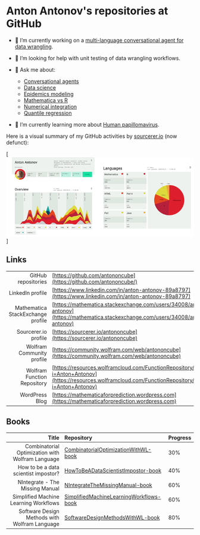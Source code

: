 # Anton Antonov's repositories at GitHub

- 🔭 I’m currently working on a [multi-language conversational agent for data wrangling](https://github.com/antononcube/Raku-DSL-English-DataQueryWorkflows).

- 🤔 I’m looking for help with unit testing of data wrangling workflows.

- 💬 Ask me about:
   - [Conversational agents](https://github.com/antononcube/ConversationalAgents)
   - [Data science](https://github.com/antononcube/HowToBeADataScientistImpostor-book)
   - [Epidemics modeling](https://github.com/antononcube/SystemModeling/tree/master/Projects/Coronavirus-propagation-dynamics)
   - [Mathematica vs R](https://github.com/antononcube/MathematicaVsR)
   - [Numerical integration](https://github.com/antononcube/NIntegrateTheMissingManual-book)
   - [Quantile regression](https://github.com/antononcube/QRMon-R)

- 🌱 I’m currently learning more about [Human papillomavirus](https://en.wikipedia.org/wiki/Human_papillomavirus_infection).

Here is a visual summary of my GitHub activities by [sourcerer.io](https://sourcerer.io) (now defunct):

[![sourcerer.io.antononcube](https://github.com/antononcube/antononcube/raw/master/Diagrams/antononcube-at-sourcerer-io-wide-small.png)]

## Links

|                  |                                                              |
| ---------------: | ------------------------------------------------------------ |
| GitHub repositories | [https://github.com/antononcube](https://github.com/antononcube/) |
| LinkedIn profile | [https://www.linkedin.com/in/anton-antonov-89a8797](https://www.linkedin.com/in/anton-antonov-89a8797) |
| Mathematica StackExchange profile | [https://mathematica.stackexchange.com/users/34008/anton-antonov](https://mathematica.stackexchange.com/users/34008/anton-antonov) |
| Sourcerer.io profile | [https://sourcerer.io/antononcube](https://sourcerer.io/antononcube) |
| Wolfram Community profile | [https://community.wolfram.com/web/antononcube](https://community.wolfram.com/web/antononcube) |
| Wolfram Function Repository | [https://resources.wolframcloud.com/FunctionRepository/search/?i=Anton+Antonov](https://resources.wolframcloud.com/FunctionRepository/search/?i=Anton+Antonov)
| WordPress Blog | [https://mathematicaforprediction.wordpress.com](https://mathematicaforprediction.wordpress.com) |

## Books


| Title         | Repository   | Progress |
|--------------:|:-------------|----------|
| Combinatorial Optimization with Wolfram Language | [CombinatorialOptimizationWithWL-book](https://github.com/antononcube/CombinatorialOptimizationWithWL-book) | 30% |
| How to be a data scientist impostor? | [HowToBeADataScientistImpostor-book](https://github.com/antononcube/HowToBeADataScientistImpostor-book) | 40% |
| NIntegrate - The Missing Manual | [NIntegrateTheMissingManual-book](https://github.com/antononcube/NIntegrateTheMissingManual-book) | 60% |
| Simplified Machine Learning Workflows | [SimplifiedMachineLearningWorkflows-book](https://github.com/antononcube/SimplifiedMachineLearningWorkflows-book) | 60% |
| Software Design Methods with Wolfram Language | [SoftwareDesignMethodsWithWL-book](https://github.com/antononcube/SoftwareDesignMethodsWithWL-book) | 80% |


<!---
**antononcube/antononcube** is a ✨ _special_ ✨ repository because its `README.md` (this file) appears on your GitHub profile.

Here are some ideas to get you started:

- 🔭 I’m currently working on ...
- 🌱 I’m currently learning ...
- 👯 I’m looking to collaborate on ...
- 🤔 I’m looking for help with ...
- 💬 Ask me about ...
- 📫 How to reach me: ...
- 😄 Pronouns: ...
- ⚡ Fun fact: ...

<a href="https://sourcerer.io/antononcube"><img src="https://img.shields.io/badge/Mathematica-2386%20commits-orange.svg" alt=""></a>

-->
